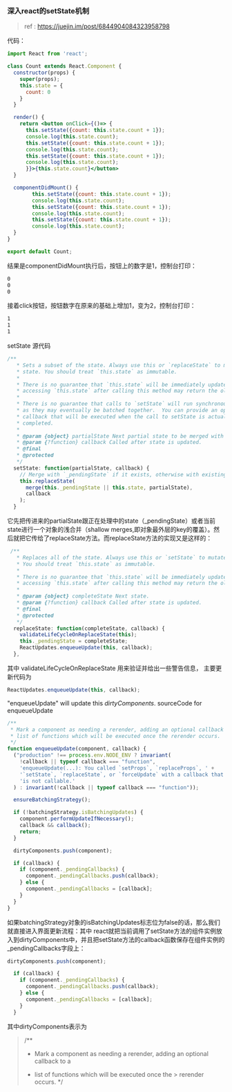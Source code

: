###  深入react的setState机制

> ref : https://juejin.im/post/6844904084323958798

代码：
``` jsx
import React from 'react';

class Count extends React.Component {
  constructor(props) {
    super(props);
    this.state = {
      count: 0
    }
  }

  render() {
    return <button onClick={()=> {
      this.setState({count: this.state.count + 1});
      console.log(this.state.count);
      this.setState({count: this.state.count + 1});
      console.log(this.state.count);
      this.setState({count: this.state.count + 1});
      console.log(this.state.count);
      }}>{this.state.count}</button>
  }

  componentDidMount() {
        this.setState({count: this.state.count + 1});
        console.log(this.state.count);
        this.setState({count: this.state.count + 1});
        console.log(this.state.count);
        this.setState({count: this.state.count + 1});
        console.log(this.state.count);
  }
}

export default Count;

```
结果是componentDidMount执行后，按钮上的数字是1，控制台打印：
```bash
0
0
0
```

接着click按钮，按钮数字在原来的基础上增加1，变为2，控制台打印：
```bash
1
1
1
```


setState 源代码

```jsx
/**
   * Sets a subset of the state. Always use this or `replaceState` to mutate
   * state. You should treat `this.state` as immutable.
   *
   * There is no guarantee that `this.state` will be immediately updated, so
   * accessing `this.state` after calling this method may return the old value.
   *
   * There is no guarantee that calls to `setState` will run synchronously,
   * as they may eventually be batched together.  You can provide an optional
   * callback that will be executed when the call to setState is actually
   * completed.
   *
   * @param {object} partialState Next partial state to be merged with state.
   * @param {?function} callback Called after state is updated.
   * @final
   * @protected
   */
  setState: function(partialState, callback) {
    // Merge with `_pendingState` if it exists, otherwise with existing state.
    this.replaceState(
      merge(this._pendingState || this.state, partialState),
      callback
    );
  }

```

它先把传进来的partialState跟正在处理中的state（_pendingState）或者当前state进行一个对象的浅合并（shallow merges,即对象最外层的key的覆盖）。然后就把它传给了replaceState方法。而replaceState方法的实现又是这样的：

```jsx
 /**
   * Replaces all of the state. Always use this or `setState` to mutate state.
   * You should treat `this.state` as immutable.
   *
   * There is no guarantee that `this.state` will be immediately updated, so
   * accessing `this.state` after calling this method may return the old value.
   *
   * @param {object} completeState Next state.
   * @param {?function} callback Called after state is updated.
   * @final
   * @protected
   */
  replaceState: function(completeState, callback) {
    validateLifeCycleOnReplaceState(this);
    this._pendingState = completeState;
    ReactUpdates.enqueueUpdate(this, callback);
  },

```

其中 validateLifeCycleOnReplaceState 用来验证并给出一些警告信息，
主要更新代码为
```js
ReactUpdates.enqueueUpdate(this, callback);
```

"enqueueUpdate"  will  update this *dirtyComponents*.
sourceCode for enqueueUpdate
```jsx
/**
 * Mark a component as needing a rerender, adding an optional callback to a
 * list of functions which will be executed once the rerender occurs.
 */
function enqueueUpdate(component, callback) {
  ("production" !== process.env.NODE_ENV ? invariant(
    !callback || typeof callback === "function",
    'enqueueUpdate(...): You called `setProps`, `replaceProps`, ' +
    '`setState`, `replaceState`, or `forceUpdate` with a callback that ' +
    'is not callable.'
  ) : invariant(!callback || typeof callback === "function"));

  ensureBatchingStrategy();

  if (!batchingStrategy.isBatchingUpdates) {
    component.performUpdateIfNecessary();
    callback && callback();
    return;
  }

  dirtyComponents.push(component);

  if (callback) {
    if (component._pendingCallbacks) {
      component._pendingCallbacks.push(callback);
    } else {
      component._pendingCallbacks = [callback];
    }
  }
}
```
如果batchingStrategy对象的isBatchingUpdates标志位为false的话，那么我们就直接进入界面更新流程：其中 react就把当前调用了setState方法的组件实例放入到dirtyComponents中，并且把setState方法的callback函数保存在组件实例的_pendingCallbacks字段上：
```jsx
dirtyComponents.push(component);

  if (callback) {
    if (component._pendingCallbacks) {
      component._pendingCallbacks.push(callback);
    } else {
      component._pendingCallbacks = [callback];
    }
  }

```
其中dirtyComponents表示为
>  /**
>  * Mark a component as needing a rerender, adding an optional callback to a
>
>  * list of functions which will be executed once the > rerender occurs.
>  */
